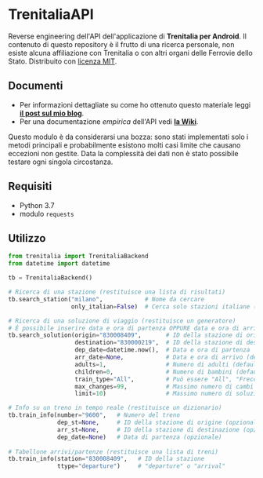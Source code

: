# TrenitaliaAPI

Reverse engineering dell'API dell'applicazione di **Trenitalia per Android**. Il contenuto di questo repository è il frutto di una ricerca personale, non esiste alcuna affiliazione con Trenitalia o con altri organi delle Ferrovie dello Stato. Distribuito con [licenza MIT](https://github.com/jacopo-j/TrenitaliaAPI/LICENSE).

## Documenti

* Per informazioni dettagliate su come ho ottenuto questo materiale leggi [**il post sul mio blog**](https://blog.jacopojannone.com/2018/09/24/trenitalia-app-reversed.html).
* Per una documentazione *empirica* dell'API vedi [**la Wiki**](https://github.com/jacopo-j/TrenitaliaAPI/wiki/API-dell'app-Trenitalia).

Questo modulo è da considerarsi una bozza: sono stati implementati solo i metodi principali e probabilmente esistono molti casi limite che causano eccezioni non gestite. Data la complessità dei dati non è stato possibile testare ogni singola circostanza.

## Requisiti

* Python 3.7
* modulo `requests`

## Utilizzo

```python
from trenitalia import TrenitaliaBackend
from datetime import datetime

tb = TrenitaliaBackend()

# Ricerca di una stazione (restituisce una lista di risultati)
tb.search_station("milano",            # Nome da cercare
                  only_italian=False)  # Cerca solo stazioni italiane (default = False)

# Ricerca di una soluzione di viaggio (restituisce un generatore)
# È possibile inserire data e ora di partenza OPPURE data e ora di arrivo
tb.search_solution(origin="830008409",       # ID della stazione di origine
                   destination="830000219",  # ID della stazione di destinazione
                   dep_date=datetime.now(),  # Data e ora di partenza
                   arr_date=None,            # Data e ora di arrivo (default = None)
                   adults=1,                 # Numero di adulti (default = 1)
                   children=0,               # Numero di bambini (default = 0)
                   train_type="All",         # Può essere "All", "Frecce", "Regional" (default = "All")
                   max_changes=99,           # Massimo numero di cambi (default = 99)
                   limit=10)                 # Massimo numero di soluzioni da cercare (default = 10)

# Info su un treno in tempo reale (restituisce un dizionario)
tb.train_info(number="9600",   # Numero del treno
              dep_st=None,     # ID della stazione di origine (opzionale)
              arr_st=None,     # ID della stazione di destinazione (opzionale)
              dep_date=None)   # Data di partenza (opzionale)
              
# Tabellone arrivi/partenze (restituisce una lista di treni)
tb.train_info(station="830008409",   # ID della stazione
              ttype="departure")     # "departure" o "arrival"


```
